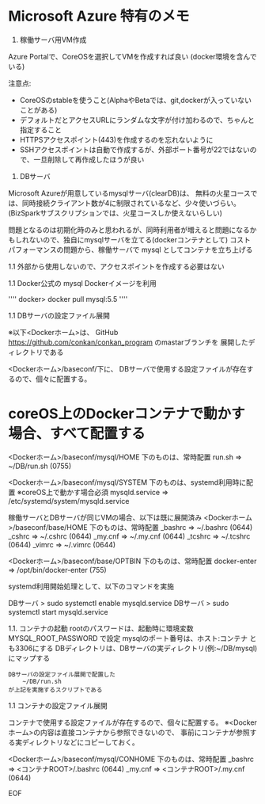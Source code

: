 Microsoft Azure 特有のメモ
==========================

1. 稼働サーバ用VM作成

Azure Portalで、CoreOSを選択してVMを作成すれば良い
(docker環境を含んでいる)

注意点:
- CoreOSのstableを使うこと(AlphaやBetaでは、git,dockerが入っていないことがある)
- デフォルトだとアクセスURLにランダムな文字が付け加わるので、ちゃんと指定すること
- HTTPSアクセスポイント(443)を作成するのを忘れないように
- SSHアクセスポイントは自動で作成するが、外部ポート番号が22ではないので、一旦削除して再作成したほうが良い

1. DBサーバ

Microsoft Azureが用意しているmysqlサーバ(clearDB)は、
無料の火星コースでは、同時接続クライアント数が4に制限されているなど、少々使いづらい。
(BizSparkサブスクリプションでは、火星コースしか使えないらしい)

問題となるのは初期化時のみと思われるが、同時利用者が増えると問題になるかもしれないので、独自にmysqlサーバを立てる(dockerコンテナとして)
コストパフォーマンスの問題から、稼働サーバで mysql としてコンテナを立ち上げる

1.1 外部から使用しないので、アクセスポイントを作成する必要はない

1.1 Docker公式の mysql Dockerイメージを利用

''''
docker> docker pull mysql:5.5
''''

1.1  DBサーバの設定ファイル展開

※以下<Dockerホーム>は、
  GitHub https://github.com/conkan/conkan_program のmastarブランチを
  展開したディレクトリである

<Dockerホーム>/baseconf/下に、
DBサーバで使用する設定ファイルが存在するので、個々に配置する。
# coreOS上のDockerコンテナで動かす場合、すべて配置する

<Dockerホーム>/baseconf/mysql/HOME 下のものは、常時配置
    run.sh                  =>  ~/DB/run.sh (0755)

<Dockerホーム>/baseconf/mysql/SYSTEM 下のものは、systemd利用時に配置
  ※coreOS上で動かす場合必須
    mysqld.service          =>  /etc/systemd/system/mysqld.service

稼働サーバとDBサーバが同じVMの場合、以下は既に展開済み
<Dockerホーム>/baseconf/base/HOME 下のものは、常時配置
    _bashrc                 =>  ~/.bashrc   (0644)
    _cshrc                  =>  ~/.cshrc    (0644)
    _my.cnf                 =>  ~/.my.cnf   (0644)
    _tcshrc                 =>  ~/.tcshrc   (0644)
    _vimrc                  =>  ~/.vimrc    (0644)

<Dockerホーム>/baseconf/base/OPTBIN 下のものは、常時配置
    docker-enter            =>  /opt/bin/docker-enter   (755)

systemd利用開始処理として、以下のコマンドを実施

DBサーバ > sudo systemctl enable mysqld.service
DBサーバ > sudo systemctl start mysqld.service

1.1. コンテナの起動
    rootのパスワードは、起動時に環境変数 MYSQL_ROOT_PASSWORD で設定
    mysqlのポート番号は、ホスト:コンテナ とも3306にする
    DBディレクトリは、DBサーバの実ディレクトリ(例:~/DB/mysql)にマップする
    
    DBサーバの設定ファイル展開で配置した
        ~/DB/run.sh
    が上記を実施するスクリプトである

1.1  コンテナの設定ファイル展開

コンテナで使用する設定ファイルが存在するので、個々に配置する。
※<Dockerホーム>の内容は直接コンテナから参照できないので、
  事前にコンテナが参照する実ディレクトリなどにコピーしておく。

<Dockerホーム>/baseconf/mysql/CONHOME 下のものは、常時配置
    _bashrc                 =>  <コンテナROOT>/.bashrc   (0644)
    _my.cnf                 =>  <コンテナROOT>/.my.cnf   (0644)

EOF

